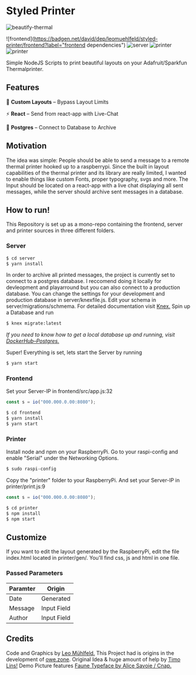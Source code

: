 # Styled Printer

![beautify-thermal](https://user-images.githubusercontent.com/22169889/81113336-5837d180-8f20-11ea-8d49-2959c4b36c8b.jpg)

![frontend](https://badgen.net/david/dep/leomuehlfeld/styled-printer/frontend?label="frontend dependencies")
![server](https://badgen.net/david/dep/leomuehlfeld/styled-printer/server)
![printer](https://badgen.net/david/dep/leomuehlfeld/styled-printer/printer)
![printer](https://badgen.net/badge/license/MIT/blue)

Simple NodeJS Scripts to print beautiful layouts on your Adafruit/Sparkfun Thermalprinter.

## Features
🎨 **Custom Layouts** – Bypass Layout Limits

⚡️ **React** – Send from react-app with Live-Chat  

🐘 **Postgres** – Connect to Database to Archive

## Motivation
The idea was simple: People should be able to send a message to a remote thermal printer hooked up to a raspberrypi. Since the built in layout capabilities of the thermal printer and its library are really limited, I wanted to enable things like custom Fonts, proper typography, svgs and more. The Input should be located on a react-app with a live chat displaying all sent messages, while the server should archive sent messages in a database.

## How to run!
This Repository is set up as a mono-repo containing the frontend, server and printer sources in three different folders.

### Server
```bash
$ cd server
$ yarn install
```
In order to archive all printed messages, the project is currently set to connect to a postgres database. I reccomend doing it locally for devleopment and playarround but you can also connect to a production database. You can change the settings for your development and production database in server/knexfile.js. Edit your schema in server/migrations/schmema. For detailed documentation visit [Knex.](http://knexjs.org) Spin up a Database and run
```bash
$ knex migrate:latest
```
_If you need to know how to get a local database up and running, visit [DockerHub–Postgres.](https://hub.docker.com/_/postgres)_

Super! Everything is set, lets start the Server by running
```bash
$ yarn start
```

### Frontend
Set your Server-IP in frontend/src/app.js:32
```javascript
const s = io("000.000.0.00:8080");
```
```bash
$ cd frontend
$ yarn install
$ yarn start
```

### Printer
Install node and npm on your RaspberryPi. Go to your raspi-config and enable "Serial" under the Networking Options.
```bash
$ sudo raspi-config
```
Copy the "printer" folder to your RaspberryPi. And set your Server-IP in printer/print.js:9
```javascript
const s = io("000.000.0.00:8080");
```
```bash
$ cd printer
$ npm install
$ npm start
```

## Customize
If you want to edit the layout generated by the RaspberryPi, edit the file index.html located in printer/gen/. You'll find css, js and html in one file.
### Passed Parameters

Paramter | Origin
-------- | -------
Date | Generated
Message | Input Field
Author | Input Field

## Credits
Code and Graphics by [Leo Mühlfeld.](https://leomuehlfeld.at) This Project had is origins in the development of [owe.zone](https://timo.sh/owezone/). Original Idea & huge amount of help by [Timo Lins!](https://timo.sh) Demo Picture features [Faune Typeface by Alice Savoie / Cnap.](http://www.cnap.graphismeenfrance.fr/faune/en.html)
